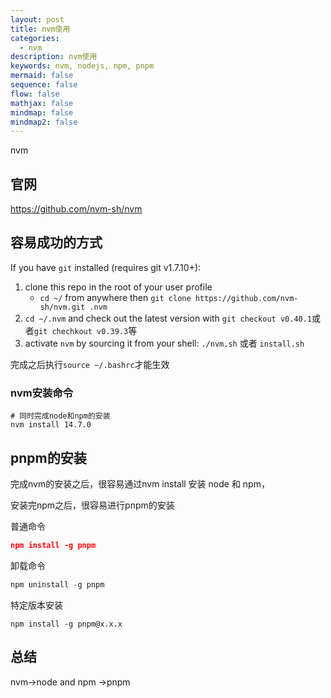 ```yaml
---
layout: post
title: nvm使用
categories:
  - nvm
description: nvm使用
keywords: nvm, nodejs, npm, pnpm
mermaid: false
sequence: false
flow: false
mathjax: false
mindmap: false
mindmap2: false
---
```

nvm

## 官网
https://github.com/nvm-sh/nvm
## 容易成功的方式

If you have `git` installed (requires git v1.7.10+):

1. clone this repo in the root of your user profile
    - `cd ~/` from anywhere then `git clone https://github.com/nvm-sh/nvm.git .nvm`
2. `cd ~/.nvm` and check out the latest version with `git checkout v0.40.1`或者`git chechkout v0.39.3`等
3. activate `nvm` by sourcing it from your shell: `./nvm.sh`  或者 `install.sh`

完成之后执行`source ~/.bashrc`才能生效

### nvm安装命令

```shell
# 同时完成node和npm的安装
nvm install 14.7.0
```

## pnpm的安装

完成nvm的安装之后，很容易通过nvm install 安装 node 和 npm， 

安装完npm之后，很容易进行pnpm的安装

普通命令
```json
npm install -g pnpm
```

卸载命令
```python
npm uninstall -g pnpm
```

特定版本安装
```shell
npm install -g pnpm@x.x.x
```

## 总结

nvm->node and npm ->pnpm